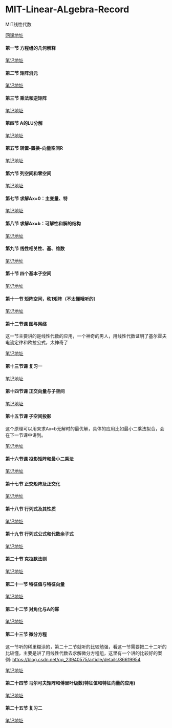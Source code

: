# MIT-Linear-ALgebra-Record
MIT线性代数

[网课地址](http://open.163.com/newview/movie/courseintro?newurl=%2Fspecial%2Fopencourse%2Fdaishu.html)

#### 第一节  方程组的几何解释
[笔记地址](https://github.com/wzhaha/MIT-Linear-ALgebra-Record/blob/master/1%E3%80%81%E6%96%B9%E7%A8%8B%E7%BB%84%E7%9A%84%E5%87%A0%E4%BD%95%E8%A7%A3%E9%87%8A.pdf)

#### 第二节   矩阵消元
[笔记地址](https://github.com/wzhaha/MIT-Linear-ALgebra-Record/blob/master/2%E3%80%81%E7%9F%A9%E9%98%B5%E6%B6%88%E5%85%83.pdf)

#### 第三节   乘法和逆矩阵
[笔记地址](https://github.com/wzhaha/MIT-Linear-ALgebra-Record/blob/master/3%E3%80%81%E4%B9%98%E6%B3%95%E5%92%8C%E9%80%86%E7%9F%A9%E9%98%B5.pdf)

#### 第四节   A的LU分解
[笔记地址](https://github.com/wzhaha/MIT-Linear-ALgebra-Record/blob/master/4%E3%80%81A%E7%9A%84LU%E5%88%86%E8%A7%A3.pdf)

#### 第五节   转置-置换-向量空间R
[笔记地址](https://github.com/wzhaha/MIT-Linear-ALgebra-Record/blob/master/5%E3%80%81%E8%BD%AC%E7%BD%AE%EF%BC%8C%E7%BD%AE%E6%8D%A2%EF%BC%8C%E5%90%91%E9%87%8F%E7%A9%BA%E9%97%B4R.pdf)

#### 第六节   列空间和零空间
[笔记地址](https://github.com/wzhaha/MIT-Linear-ALgebra-Record/blob/master/6%E3%80%81%E5%88%97%E5%90%91%E9%87%8F%E5%92%8C%E9%9B%B6%E7%A9%BA%E9%97%B4.pdf)

#### 第七节   求解Ax=0：主变量、特
[笔记地址](https://github.com/wzhaha/MIT-Linear-ALgebra-Record/blob/master/7%E3%80%81%E6%B1%82%E8%A7%A3Ax%3D0:%E4%B8%BB%E5%8F%98%E9%87%8F%EF%BC%8C%E7%89%B9%E8%A7%A3.pdf)

#### 第八节   求解Ax=b：可解性和解的结构
[笔记地址](https://github.com/wzhaha/MIT-Linear-ALgebra-Record/blob/master/8%E3%80%81%E6%B1%82%E8%A7%A3Ax%3Db%EF%BC%8C%E5%8F%AF%E8%A7%A3%E6%80%A7%E5%92%8C%E8%A7%A3%E7%9A%84%E7%BB%93%E6%9E%84.pdf)

#### 第九节   线性相关性、基、维数
[笔记地址](https://github.com/wzhaha/MIT-Linear-ALgebra-Record/blob/master/9%E3%80%81%E7%BA%BF%E6%80%A7%E7%9B%B8%E5%85%B3%E6%80%A7%EF%BC%8C%E5%9F%BA%EF%BC%8C%E7%BB%B4%E6%95%B0.pdf)

#### 第十节    四个基本子空间
[笔记地址](https://github.com/wzhaha/MIT-Linear-ALgebra-Record/blob/master/10%E3%80%81%E5%9B%9B%E4%B8%AA%E5%9F%BA%E6%9C%AC%E5%AD%90%E7%A9%BA%E9%97%B4.pdf)

#### 第十一节  矩阵空间，秩1矩阵（不太懂哦听的） 
[笔记地址](https://github.com/wzhaha/MIT-Linear-ALgebra-Record/blob/master/11%E3%80%81%E7%9F%A9%E9%98%B5%E7%A9%BA%E9%97%B4%EF%BC%8C%E7%A7%A91%E7%9F%A9%E9%98%B5%EF%BC%8C%E5%B0%8F%E4%B8%96%E7%95%8C%E5%9B%BE.pdf)

#### 第十二节课 图与网络
这一节主要讲的是线性代数的应用，一个神奇的男人，用线性代数证明了基尔霍夫电流定律和欧拉公式，太神奇了


[笔记地址](https://github.com/wzhaha/MIT-Linear-ALgebra-Record/blob/master/12%E3%80%81%E5%9B%BE%E5%92%8C%E7%BD%91%E7%BB%9C.pdf)


#### 第十三节课 复习一
[笔记地址](https://github.com/wzhaha/MIT-Linear-ALgebra-Record/blob/master/13%E3%80%81%E5%A4%8D%E4%B9%A0%E4%B8%80.pdf)

#### 第十四节课 正交向量与子空间
[笔记地址](https://github.com/wzhaha/MIT-Linear-ALgebra-Record/blob/master/14%E3%80%81%E6%AD%A3%E4%BA%A4%E5%90%91%E9%87%8F%E4%B8%8E%E5%AD%90%E7%A9%BA%E9%97%B4.pdf)

#### 第十五节课 子空间投影
这个原理可以用来求Ax=b无解时的最优解，具体的应用比如最小二乘法拟合，会在下一节课中讲到。


[笔记地址](https://github.com/wzhaha/MIT-Linear-ALgebra-Record/blob/master/15%E3%80%81%E5%AD%90%E7%A9%BA%E9%97%B4%E6%8A%95%E5%BD%B1.pdf)

#### 第十六节课 投影矩阵和最小二乘法
[笔记地址](https://github.com/wzhaha/MIT-Linear-ALgebra-Record/blob/master/16%E3%80%81%E6%8A%95%E5%BD%B1%E7%9F%A9%E9%98%B5%E5%92%8C%E6%9C%80%E5%B0%8F%E4%BA%8C%E4%B9%98%E6%B3%95.pdf)


#### 第十七节 正交矩阵及正交化
[笔记地址](https://github.com/wzhaha/MIT-Linear-ALgebra-Record/blob/master/17%E3%80%81%E6%AD%A3%E4%BA%A4%E7%9F%A9%E9%98%B5%E5%92%8CG%20S%E6%AD%A3%E4%BA%A4%E5%8C%96.pdf)

#### 第十八节 行列式及其性质
[笔记地址](https://github.com/wzhaha/MIT-Linear-ALgebra-Record/blob/master/18%E3%80%81%E8%A1%8C%E5%88%97%E5%BC%8F%E5%8F%8A%E5%85%B6%E6%80%A7%E8%B4%A8.pdf)

#### 第十九节 行列式公式和代数余子式
[笔记地址](https://github.com/wzhaha/MIT-Linear-ALgebra-Record/blob/master/19%E3%80%81%E8%A1%8C%E5%88%97%E5%BC%8F%E5%85%AC%E5%BC%8F%E5%92%8C%E4%BB%A3%E6%95%B0%E4%BD%99%E5%AD%90%E5%BC%8F.pdf)

#### 第二十节 克拉默法则
[笔记地址](https://github.com/wzhaha/MIT-Linear-ALgebra-Record/blob/master/20%E3%80%81%E5%85%8B%E6%8B%89%E9%BB%98%E6%B3%95%E5%88%99%EF%BC%8C%E9%80%86%E7%9F%A9%E9%98%B5%EF%BC%8C%E4%BD%93%E7%A7%AF.pdf)

#### 第二十一节 特征值与特征向量
[笔记地址](https://github.com/wzhaha/MIT-Linear-ALgebra-Record/blob/master/21%E3%80%81%E7%89%B9%E5%BE%81%E5%80%BC%E5%92%8C%E7%89%B9%E5%BE%81%E5%90%91%E9%87%8F.pdf)

#### 第二十二节 对角化与A的幂
[笔记地址](https://github.com/wzhaha/MIT-Linear-ALgebra-Record/blob/master/22%E3%80%81%E5%AF%B9%E8%A7%92%E5%8C%96%E5%92%8CA%E7%9A%84%E5%B9%82.pdf)

#### 第二十三节 微分方程
这一节听的稀里糊涂的，第二十二节就听的比较勉强，看这一节需要把二十二听的比较懂，主要是讲了用线性代数去求解微分方程组，这里有一个讲的比较好的案例: https://blog.csdn.net/qq_23940575/article/details/86619954


[笔记地址](https://github.com/wzhaha/MIT-Linear-ALgebra-Record/blob/master/23%E3%80%81%E5%BE%AE%E5%88%86%E6%96%B9%E7%A8%8B.pdf)

#### 第二十四节 马尔可夫矩阵和傅里叶级数(特征值和特征向量的应用)
[笔记地址](https://github.com/wzhaha/MIT-Linear-ALgebra-Record/blob/master/24%E3%80%81%E9%A9%AC%E5%B0%94%E5%8F%AF%E5%A4%AB%E7%9F%A9%E9%98%B5%EF%BC%8C%E5%82%85%E9%87%8C%E5%8F%B6%E7%BA%A7%E6%95%B0.pdf)


#### 第二十五节 复习二
[笔记地址](https://github.com/wzhaha/MIT-Linear-ALgebra-Record/blob/master/25%E3%80%81%E5%A4%8D%E4%B9%A0%E4%BA%8C.pdf)
